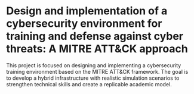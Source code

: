 # Design and implementation of a cybersecurity environment for training and defense against cyber threats: A MITRE ATT&CK approach
This project is focused on designing and implementing a cybersecurity training environment based on the MITRE ATT&amp;CK framework. The goal is to develop a hybrid infrastructure with realistic simulation scenarios to strengthen technical skills and create a replicable academic model.
